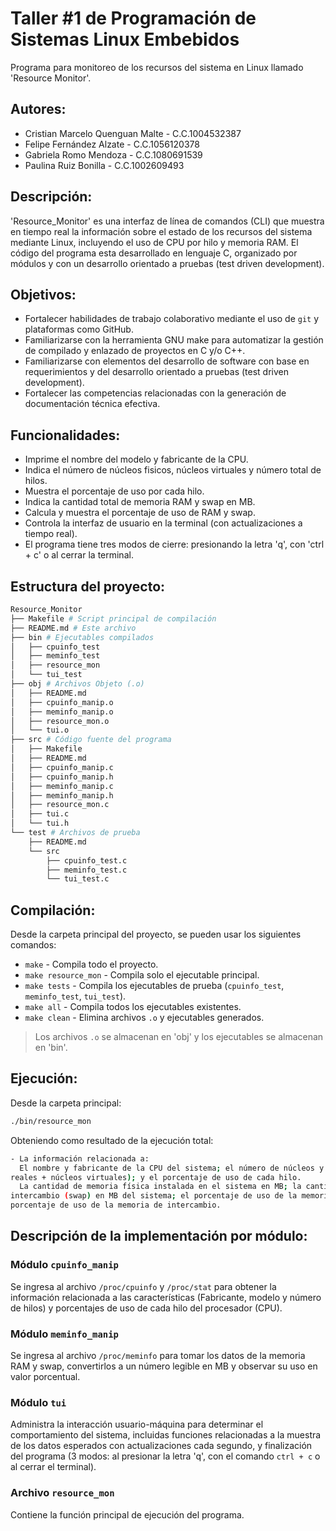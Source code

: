 # Taller #1 de Programación de Sistemas Linux Embebidos

Programa para monitoreo de los recursos del sistema en Linux llamado 'Resource Monitor'.

## Autores:

- Cristian Marcelo Quenguan Malte - C.C.1004532387
- Felipe Fernández Alzate - C.C.1056120378
- Gabriela Romo Mendoza - C.C.1080691539
- Paulina Ruiz Bonilla - C.C.1002609493

## Descripción:

'Resource_Monitor' es una interfaz de línea de comandos (CLI) que muestra en tiempo real la información sobre el estado de
los recursos del sistema mediante Linux, incluyendo el uso de CPU por hilo y memoria RAM. El código del programa esta desarrollado
en lenguaje C, organizado por módulos y con un desarrollo orientado a pruebas (test driven development).

## Objetivos: 
- Fortalecer habilidades de trabajo colaborativo mediante el uso de `git` y plataformas como GitHub.
- Familiarizarse con la herramienta GNU make para automatizar la gestión de compilado y
enlazado de proyectos en C y/o C++.
- Familiarizarse con elementos del desarrollo de software con base en requerimientos y del
desarrollo orientado a pruebas (test driven development).
- Fortalecer las competencias relacionadas con la generación de documentación técnica efectiva.

## Funcionalidades:
- Imprime el nombre del modelo y fabricante de la CPU.
- Indica el número de núcleos fisicos, núcleos virtuales y número total de hilos.
- Muestra el porcentaje de uso por cada hilo.
- Indica la cantidad total de memoria RAM y swap en MB.
- Calcula y muestra el porcentaje de uso de RAM y swap.
- Controla la interfaz de usuario en la terminal (con actualizaciones a tiempo real).
- El programa tiene tres modos de cierre: presionando la letra 'q', con 'ctrl + c' o al cerrar la terminal.

## Estructura del proyecto:
```bash
Resource_Monitor
├── Makefile # Script principal de compilación
├── README.md # Este archivo
├── bin # Ejecutables compilados
│   ├── cpuinfo_test
│   ├── meminfo_test
│   ├── resource_mon
│   └── tui_test
├── obj # Archivos Objeto (.o)
│   ├── README.md
│   ├── cpuinfo_manip.o
│   ├── meminfo_manip.o
│   ├── resource_mon.o
│   └── tui.o
├── src # Código fuente del programa
│   ├── Makefile
│   ├── README.md
│   ├── cpuinfo_manip.c
│   ├── cpuinfo_manip.h
│   ├── meminfo_manip.c
│   ├── meminfo_manip.h
│   ├── resource_mon.c
│   ├── tui.c
│   └── tui.h
└── test # Archivos de prueba
    ├── README.md
    └── src
        ├── cpuinfo_test.c
        ├── meminfo_test.c
        └── tui_test.c
```
## Compilación:
Desde la carpeta principal del proyecto, se pueden usar los siguientes comandos:
- `make` - Compila todo el proyecto.
- `make resource_mon` - Compila solo el ejecutable principal.
- `make tests` - Compila los ejecutables de prueba (`cpuinfo_test`, `meminfo_test`, `tui_test`).
- `make all` - Compila todos los ejecutables existentes.
- `make clean` - Elimina archivos `.o` y ejecutables generados.
> Los archivos `.o` se almacenan en 'obj' y los ejecutables se almacenan en 'bin'.

## Ejecución:
Desde la carpeta principal:
``` bash
./bin/resource_mon
```
Obteniendo como resultado de la ejecución total:
``` bash
- La información relacionada a:
  El nombre y fabricante de la CPU del sistema; el número de núcleos y número de hilos (núcleos
reales + núcleos virtuales); y el porcentaje de uso de cada hilo.
  La cantidad de memoria física instalada en el sistema en MB; la cantidad de memoria de
intercambio (swap) en MB del sistema; el porcentaje de uso de la memoria física instalada; y el
porcentaje de uso de la memoria de intercambio.
```

## Descripción de la implementación por módulo: 

### Módulo `cpuinfo_manip`
Se ingresa al archivo `/proc/cpuinfo` y `/proc/stat` para obtener la información relacionada a las características (Fabricante, modelo y número de hilos) y porcentajes de uso de cada hilo del procesador (CPU).

### Módulo `meminfo_manip`
Se ingresa al archivo `/proc/meminfo` para tomar los datos de la memoria RAM y swap, convertirlos a un número legible en MB y observar su uso en valor porcentual.

### Módulo `tui`
Administra la interacción usuario-máquina para determinar el comportamiento del sistema, incluidas funciones relacionadas a la muestra de los datos esperados con actualizaciones cada segundo, y finalización del programa (3 modos: al presionar la letra 'q', con el comando `ctrl + c` o al cerrar el terminal). 

### Archivo `resource_mon`
Contiene la función principal de ejecución del programa.



